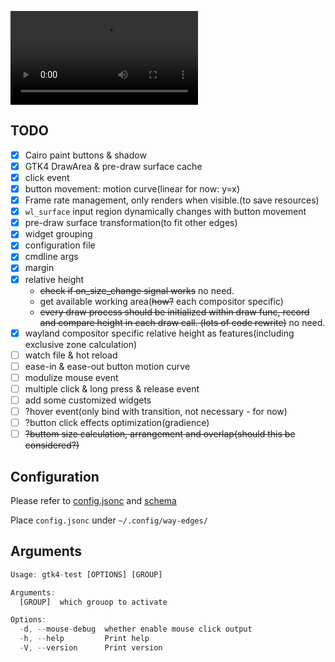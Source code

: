 ![show_case](./support/show-case.mp4)

## TODO

- [x] Cairo paint buttons & shadow
- [x] GTK4 DrawArea & pre-draw surface cache
- [x] click event
- [x] button movement: motion curve(linear for now: y=x)
- [x] Frame rate management, only renders when visible.(to save resources)
- [x] `wl_surface` input region dynamically changes with button movement
- [x] pre-draw surface transformation(to fit other edges)
- [x] widget grouping
- [x] configuration file
- [x] cmdline args
- [x] margin
- [x] relative height
  - ~~check if on_size_change signal works~~ no need.
  - get available working area(~~how?~~ each compositor specific)
  - ~~every draw process should be initialized within draw func, record and compare height in each draw call. (lots of code rewrite)~~ no need.
- [x] wayland compositor specific relative height as features(including exclusive zone calculation)
- [ ] watch file & hot reload
- [ ] ease-in & ease-out button motion curve
- [ ] modulize mouse event
- [ ] multiple click & long press & release event
- [ ] add some customized widgets
- [ ] ?hover event(only bind with transition, not necessary - for now)
- [ ] ?button click effects optimization(gradience)
- [ ] ~~?buttom size calculation, arrangement and overlap(should this be considered?)~~

## Configuration

Please refer to [config.jsonc](./config/config.jsonc) and [schema](./config/config.schema.json)

Place `config.jsonc` under `~/.config/way-edges/`

## Arguments

```rust
Usage: gtk4-test [OPTIONS] [GROUP]

Arguments:
  [GROUP]  which grouop to activate

Options:
  -d, --mouse-debug  whether enable mouse click output
  -h, --help         Print help
  -V, --version      Print version
```
